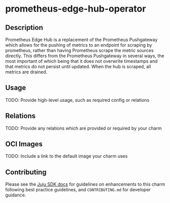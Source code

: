 # prometheus-edge-hub-operator

## Description

Prometheus Edge Hub is a replacement of the Prometheus Pushgateway which allows for the pushing of 
metrics to an endpoint for scraping by prometheus, rather than having Prometheus scrape the metric 
sources directly. This differs from the Prometheus Pushgateway in several ways, the most important 
of which being that it does not overwrite timestamps and that metrics do not persist until updated. 
When the hub is scraped, all metrics are drained.


## Usage

TODO: Provide high-level usage, such as required config or relations


## Relations

TODO: Provide any relations which are provided or required by your charm

## OCI Images

TODO: Include a link to the default image your charm uses

## Contributing

Please see the [Juju SDK docs](https://juju.is/docs/sdk) for guidelines 
on enhancements to this charm following best practice guidelines, and
`CONTRIBUTING.md` for developer guidance.
